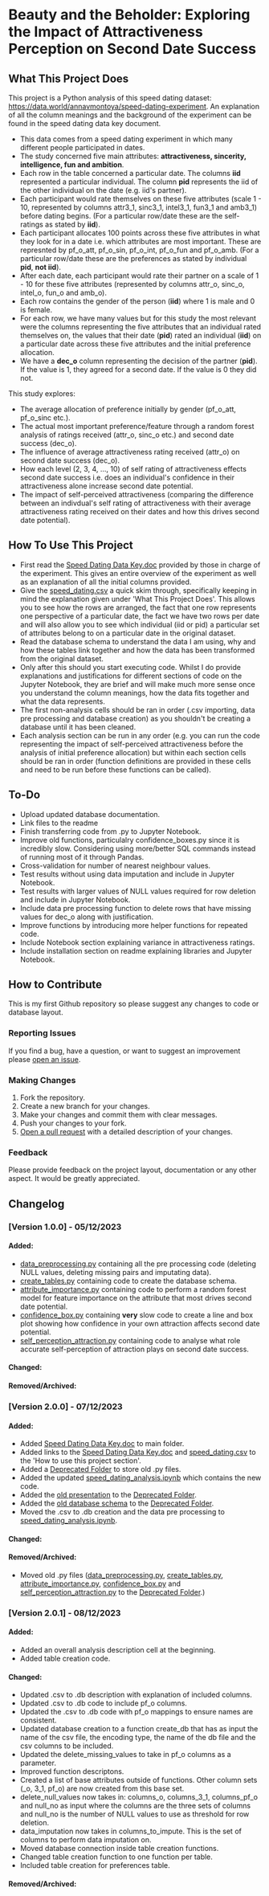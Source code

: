 # Beauty and the Beholder: Exploring the Impact of Attractiveness Perception on Second Date Success

## What This Project Does
This project is a Python analysis of this speed dating dataset: https://data.world/annavmontoya/speed-dating-experiment. An explanation of all the column meanings and the background of the experiment can be found in the speed dating data key document.

- This data comes from a speed dating experiment in which many different people participated in dates.
- The study concerned five main attributes: **attractiveness, sincerity, intelligence, fun and ambition**.
- Each row in the table concerned a particular date. The columns **iid** represented a particular individual. The column **pid** represents the iid of the other individual on the date (e.g. iid's partner).
- Each participant would rate themselves on these five attributes (scale 1 - 10, represented by columns attr3_1, sinc3_1, intel3_1, fun3_1 and amb3_1) before dating begins. (For a particular row/date these are the self-ratings as stated by **iid**).
- Each participant allocates 100 points across these five attributes in what they look for in a date i.e. which attributes are most important. These are represnted by pf_o_att, pf_o_sin, pf_o_int, pf_o_fun and pf_o_amb. (For a particular row/date these are the preferences as stated by individual **pid**, **not iid**).
- After each date, each participant would rate their partner on a scale of 1 - 10 for these five attributes (represented by columns attr_o, sinc_o, intel_o, fun_o and amb_o).
- Each row contains the gender of the person (**iid**) where 1 is male and 0 is female.
- For each row, we have many values but for this study the most relevant were the columns representing the five attributes that an individual rated themselves on, the values that their date (**pid**) rated an individual (**iid**) on a particular date across these five attributes and the initial preference allocation.
- We have a **dec_o** column representing the decision of the partner (**pid**). If the value is 1, they agreed for a second date. If the value is 0 they did not.

This study explores:
- The average allocation of preference initially by gender (pf_o_att, pf_o_sinc etc.).
- The actual most important preference/feature through a random forest analysis of ratings received (attr_o, sinc_o etc.) and second date success (dec_o).
- The influence of average attractiveness rating received (attr_o) on second date success (dec_o).
- How each level (2, 3, 4, ..., 10) of self rating of attractiveness effects second date success i.e. does an individual's confidence in their attractiveness alone increase second date potential.
- The impact of self-perceived attractiveness (comparing the difference between an indivdual's self rating of attractiveness with their average attractiveness rating received on their dates and how this drives second date potential).

## How To Use This Project

- First read the [Speed Dating Data Key.doc](https://github.com/MightyFunkster/speed_dating/blob/main/Speed%20Dating%20Data%20Key.doc) provided by those in charge of the experiment. This gives an entire overview of the experiment as well as an explanation of all the initial columns provided.
- Give the [speed_dating.csv](https://github.com/MightyFunkster/speed_dating/blob/main/speed_dating.csv) a quick skim through, specifically keeping in mind the explanation given under 'What This Project Does'. This allows you to see how the rows are arranged, the fact that one row represents one perspective of a particular date, the fact we have two rows per date and will also allow you to see which individual (iid or pid) a particular set of attributes belong to on a particular date in the original dataset.
- Read the database schema to understand the data I am using, why and how these tables link together and how the data has been transformed from the original dataset.
- Only after this should you start executing code. Whilst I do provide explanations and justifications for different sections of code on the Jupyter Notebook, they are brief and will make much more sense once you understand the column meanings, how the data fits together and what the data represents.
- The first non-analysis cells should be ran in order (.csv importing, data pre processing and database creation) as you shouldn't be creating a database until it has been cleaned.
- Each analysis section can be run in any order (e.g. you can run the code representing the impact of self-perceived attractiveness before the analysis of initial preference allocation) but within each section cells should be ran in order (function definitions are provided in these cells and need to be run before these functions can be called).

## To-Do

- Upload updated database documentation.
- Link files to the readme
- Finish transferring code from .py to Jupyter Notebook.
- Improve old functions, particulalry confidence_boxes.py since it is incredibly slow. Considering using more/better SQL commands instead of running most of it through Pandas.
- Cross-validation for number of nearest neighbour values.
- Test results without using data imputation and include in Jupyter Notebook.
- Test results with larger values of NULL values required for row deletion and include in Jupyter Notebook.
- Include data pre processing function to delete rows that have missing values for dec_o along with justification.
- Improve functions by introducing more helper functions for repeated code.
- Include Notebook section explaining variance in attractiveness ratings.
- Include installation section on readme explaining libraries and Jupyter Notebook.
  
## How to Contribute

This is my first Github repository so please suggest any changes to code or database layout.

### Reporting Issues

If you find a bug, have a question, or want to suggest an improvement please [open an issue](https://github.com/mightyfunkster/speed_dating/issues).

### Making Changes

1. Fork the repository.
2. Create a new branch for your changes.
3. Make your changes and commit them with clear messages.
4. Push your changes to your fork.
5. [Open a pull request](https://github.com/mightyfunkster/speed_dating/compare) with a detailed description of your changes.

### Feedback

Please provide feedback on the project layout, documentation or any other aspect. It would be greatly appreciated.

## Changelog

### [Version 1.0.0] - 05/12/2023

#### Added:
- [data_preprocessing.py](https://github.com/MightyFunkster/speed_dating/blob/main/data_preprocessing.py) containing all the pre processing code (deleting NULL values, deleting missing pairs and imputating data).
- [create_tables.py](https://github.com/MightyFunkster/speed_dating/blob/main/create_tables.py) containing code to create the database schema.
- [attribute_importance.py](https://github.com/MightyFunkster/speed_dating/blob/main/attribute_importance.py) containing code to perform a random forest model for feature importance on the attribute that most drives second date potential.
- [confidence_box.py](https://github.com/MightyFunkster/speed_dating/blob/main/confidence_box.py) containing **very** slow code to create a line and box plot showing how confidence in your own attraction affects second date potential.
- [self_perception_attraction.py](https://github.com/MightyFunkster/speed_dating/blob/main/self_perception_attraction.py) containing code to analyse what role accurate self-perception of attraction plays on second date success.

#### Changed:

#### Removed/Archived:

### [Version 2.0.0] - 07/12/2023

#### Added:
- Added [Speed Dating Data Key.doc](https://github.com/MightyFunkster/speed_dating/blob/main/Speed%20Dating%20Data%20Key.doc) to main folder.
- Added links to the [Speed Dating Data Key.doc](https://github.com/MightyFunkster/speed_dating/blob/main/Speed%20Dating%20Data%20Key.doc) and [speed_dating.csv](https://github.com/MightyFunkster/speed_dating/blob/main/speed_dating.csv) to the 'How to use this project section'.
- Added a [Deprecated Folder](https://github.com/MightyFunkster/speed_dating/tree/main/Deprecated) to store old .py files.
- Added the updated [speed_dating_analysis.ipynb](https://github.com/MightyFunkster/speed_dating/blob/main/speed_dating_analysis.ipynb) which contains the new code.
- Added the [old presentation](https://github.com/MightyFunkster/speed_dating/blob/main/Deprecated/Beauty%20and%20the%20Beholder.pptx) to the [Deprecated Folder](https://github.com/MightyFunkster/speed_dating/tree/main/Deprecated).
- Added the [old database schema](https://github.com/MightyFunkster/speed_dating/blob/main/Deprecated/Database%20Documentation.pdf) to the [Deprecated Folder](https://github.com/MightyFunkster/speed_dating/tree/main/Deprecated).
- Moved the .csv to .db creation and the data pre processing to [speed_dating_analysis.ipynb](https://github.com/MightyFunkster/speed_dating/blob/main/speed_dating_analysis.ipynb).

#### Changed:

#### Removed/Archived:
- Moved old .py files ([data_preprocessing.py](https://github.com/MightyFunkster/speed_dating/blob/main/Deprecated/data_preprocessing.py), [create_tables.py](https://github.com/MightyFunkster/speed_dating/blob/main/Deprecated/create_tables.py), [attribute_importance.py](https://github.com/MightyFunkster/speed_dating/blob/main/Deprecated/attribute_importance.py), [confidence_box.py](https://github.com/MightyFunkster/speed_dating/blob/main/Deprecated/confidence_box.py) and [self_perception_attraction.py](https://github.com/MightyFunkster/speed_dating/blob/main/Deprecated/self_perception_attraction.py) to the [Deprecated Folder](https://github.com/MightyFunkster/speed_dating/tree/main/Deprecated).)

### [Version 2.0.1] - 08/12/2023

#### Added:
- Added an overall analysis description cell at the beginning.
- Added table creation code.

#### Changed:
- Updated .csv to .db description with explanation of included columns.
- Updated .csv to .db code to include pf_o columns.
- Updated the .csv to .db code with pf_o mappings to ensure names are consistent.
- Updated database creation to a function create_db that has as input the name of the csv file, the encoding type, the name of the db file and the csv columns to be included.
- Updated the delete_missing_values to take in pf_o columns as a parameter.
- Improved function descriptons.
- Created a list of base attributes outside of functions. Other column sets (_o, 3_1, pf_o) are now created from this base set.
- delete_null_values now takes in: columns_o, columns_3_1, columns_pf_o and null_no as input where the columns are the three sets of columns and null_no is the number of NULL values to use as threshold for row deletion.
- data_imputation now takes in columns_to_impute. This is the set of columns to perform data imputation on.
- Moved database connection inside table creation functions.
- Changed table creation function to one function per table.
- Included table creation for preferences table.

#### Removed/Archived:

